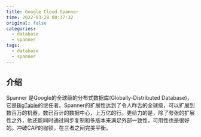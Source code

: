```yaml
---
title: Google Cloud Spanner
time: 2022-03-28 00:37:32
original: false
categories: 
  - database
  - spanner
tags: 
  - database
  - spanner
---
```






## 介绍

Spanner 是Google的全球级的分布式数据库(Globally-Distributed Database)，它是[BigTable](https://zh.wikipedia.org/wiki/BigTable)的继任者。Spanner的扩展性达到了令人咋舌的全球级，可以扩展到数百万的机器，数已百计的数据中心，上万亿的行。更给力的是，除了夸张的扩展性之外，他还能同时通过同步复制和多版本来满足外部一致性，可用性也是很好的。冲破CAP的枷锁，在三者之间完美平衡。
